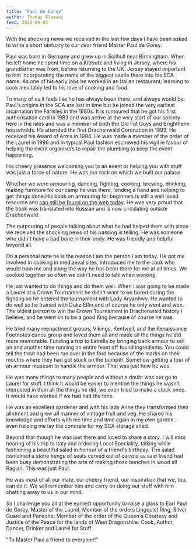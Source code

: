 ```yaml
---
title: "Paul de Gorey"
author: Thomas Flamanc
feed: 2023-06-03
---
```


With the shocking news we received in the last few days I have been asked to write a short obituary to our dear friend Master Paul de Gorey.


Paul was born in Germany and grew up in Solihull near Birmingham. When he left home he spent time on a Kibbutz and living in Jersey, where his grandfather was from, before returning to the UK. Jersey stayed important to him incorporating the name of the biggest castle there into his SCA name. As one of his early jobs he worked in an Italian restaurant; learning to cook inevitably led to his love of cooking and food. 


To many of us it feels like he has always been there, and always would be. Paul's origins in the SCA are lost in time but he joined the very earliest incarnation the FarIsles in the 1980s. It is rumoured that he got his first authorisation card in 1983 and was active at the very start of our society here in the isles and was a member of both the Old Fat Guys and Brighthelm households. He attended  the first Drachenwald Coronation in 1993. He received his Award of Arms in 1994. He was made a member of the order of the Laurel in 1996 and in typical Paul fashion eschewed his vigil in favour of helping the event organisers to repair the plumbing to keep the event happening. 


His cheery presence welcoming you to an event or helping you with stuff was just a force of nature. He was our rock on which we built our palace.


Whether we were armouring, dancing, fighting, cooking, brewing, drinking, making furniture for our camp he was there, lending a hand and helping to get things done.His book on armouring for beginners is still a well loved resource and [can still be found on the web today](http://www.brighthelm.org/articles/armour). He was very proud that the book was translated into Russian and is now circulating outside Drachenwald. 


The outpouring of people talking about what he had helped them with since we received the shocking news of his passing is telling. He was someone who didn't have a bad bone in their body. He was friendly and helpful beyond all. 


On a personal note he is the reason I am the person I am today. He got me involved in cooking in mediaeval sites, introduced me to the cook who would train me and along the way he has been there for me at all times. We cooked together so often we didn't need to talk when working.


He just wanted to do things and do them well. When I was going to be made a Laurel at a Crown Tournament he didn't want to be bored during the fighting so he entered the tournament with Lady Aryanhwy. He wanted to do well so he trained with Duke Elfin and of course he only went and won. The oldest person to win the Crown Tournament in Drachenwald history I believe; and he went on to be a good King because of course he was.  


He tried many reenactment groups, Vikings, Kentwell, and the Renaissance Footnotes dance group and loved them all and made all the things he did more memorable. Funding a trip to Estrella by bringing back armour to sell on and another time running an entire feast off found ingredients. You could tell the trout had been run over in the ford because of the marks on their mouths where they had got stuck on the bumper. Somehow getting a tour of an armour museum to handle the armour. That was just how he was.



He was many things to many people and without a doubt was our go to Laurel for stuff. I think it would be easier to mention the things he wasn't interested in than all the things he did, we even tried to make a clock once. It would have worked if we had had the time.


He was an excellent gardener and with his lady Anne they transformed their allotment and grew all manner of vintage fruit and veg. He shared his knowledge and efforts with me time and time again in my own garden... even helping me lay the concrete for my SCA storage shed.


Beyond that though he was just there and loved to share a story. I will miss hearing of his trip to Italy and ordering Local Speciality, talking while fashioning a beautiful salad in honour of a friend's birthday. The salad contained a stone henge of seats carved out of carrots as said friend had been busy demonstrating the arts of making those benches in wood all Raglan. This was just Paul.


He was most of all our mate, our cheery friend, our inspiration that we, too, can do it. We will remember him and carry on doing our stuff with him chatting away to us in our mind.


So I challenge you all at the earliest opportunity to raise a glass to Earl Paul de Gorey, Master of the Laurel, Member of the orders Lingquist Ring, Silver Guard and Panache, Member of the order of the Queen's Courtesy and Justice of the Peace for the lands of West Dragonshire. Cook, Author, Dancer, Drinker and Laurel for Stuff.


"To Master Paul a friend to everyone!"